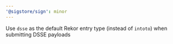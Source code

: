 ```yaml
---
'@sigstore/sign': minor
---
```


Use `dsse` as the default Rekor entry type (instead of `intoto`) when submitting DSSE payloads
